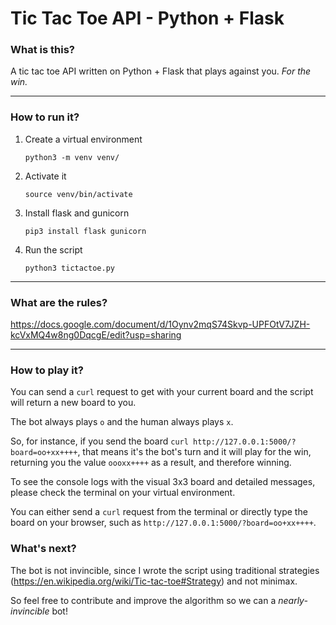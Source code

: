 # Tic Tac Toe API - Python + Flask
### What is this?
A tic tac toe API written on Python + Flask that plays against you. *For the win.*

---
### How to run it?
1. Create a virtual environment

    `python3 -m venv venv/`

2. Activate it

    `source venv/bin/activate`

3. Install flask and gunicorn

    `pip3 install flask gunicorn`

4. Run the script

    `python3 tictactoe.py`

---
### What are the rules?
https://docs.google.com/document/d/1Oynv2mqS74Skvp-UPFOtV7JZH-kcVxMQ4w8ng0DqcgE/edit?usp=sharing

---
### How to play it?
You can send a `curl` request to get with your current board and the script will return a new board to you.

The bot always plays `o` and the human always plays `x`.

So, for instance, if you send the board `curl http://127.0.0.1:5000/?board=oo+xx++++`, that means it's the bot's turn and it will play for the win, returning you the value `oooxx++++` as a result, and therefore winning.

To see the console logs with the visual 3x3 board and detailed messages, please check the terminal on your virtual environment.

You can either send a `curl` request from the terminal or directly type the board on your browser, such as `http://127.0.0.1:5000/?board=oo+xx++++`.

### What's next?
The bot is not invincible, since I wrote the script using traditional strategies (https://en.wikipedia.org/wiki/Tic-tac-toe#Strategy) and not minimax.

So feel free to contribute and improve the algorithm so we can a *nearly-invincible* bot!
